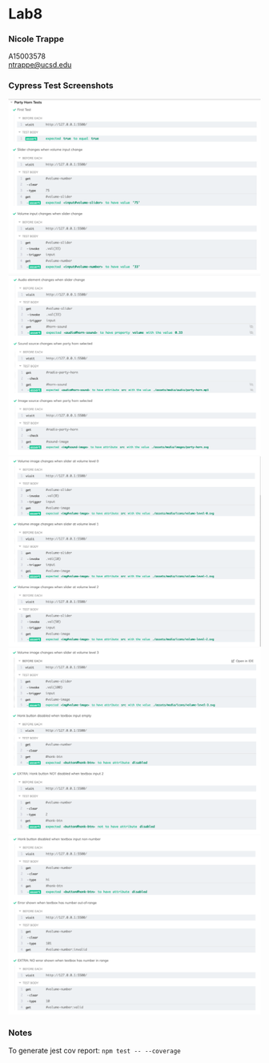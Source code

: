 # Lab8

### Nicole Trappe
A15003578 <br/>
ntrappe@ucsd.edu

### Cypress Test Screenshots
![tests 1-3](tests_passed/tests-passed-1.png)
![tests 4-6](tests_passed/tests-passed-2.png)
![tests 7-9](tests_passed/tests-passed-3.png)
![tests 10-12](tests_passed/tests-passed-4.png)
![tests 13-15](tests_passed/tests-passed-5.png)

### Notes
To generate jest cov report: `npm test -- --coverage`
